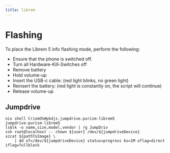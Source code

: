 ```yaml
---
title: librem
---
```


# Flashing

To place the Librem 5 info flashing mode, perform the following:

-   Ensure that the phone is switched off.
-   Turn all Hardware-Kill-Switches off
-   Remove battery
-   Hold volume-up
-   Insert the USB-c cable: (red light blinks, no green light)
-   Reinsert the battery: (red light is constantly on, the script will continue)
-   Release volume-up

## Jumpdrive

    nix shell CriomOS#pkdjz.jumpdrive.purism-librem5
    jumpdrive-purism-librem5
    lsblk -o name,size,model,vendor | rg JumpDriv
    ssh root@localhost -- chown ${user} /dev/${jumpdriveDevice}
    xzcat ${pathToImage} \
        | dd of=/dev/${jumpdriveDevice} status=progress bs=1M oflag=direct iflag=fullblock

